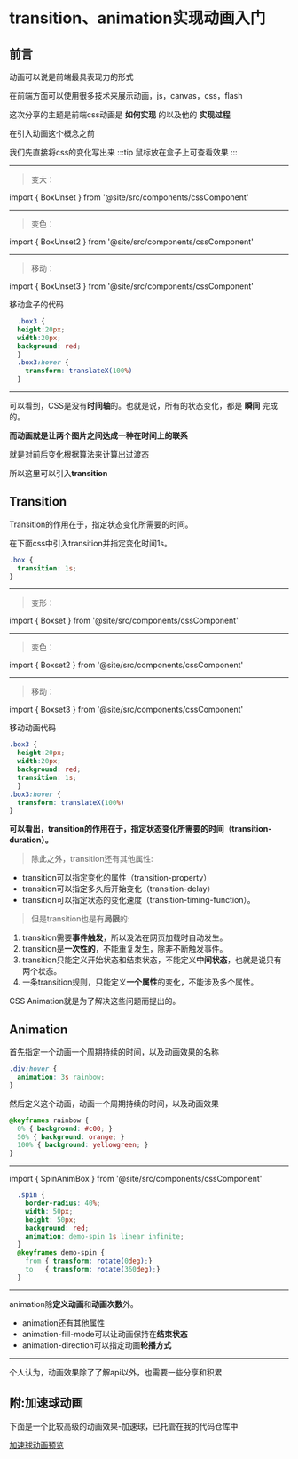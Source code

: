 # transition、animation实现动画入门

## 前言 ##

动画可以说是前端最具表现力的形式

在前端方面可以使用很多技术来展示动画，js，canvas，css，flash

这次分享的主题是前端css动画是 **如何实现** 的以及他的 **实现过程**

在引入动画这个概念之前

我们先直接将css的变化写出来
:::tip 鼠标放在盒子上可查看效果
:::

---


>变大：

import { BoxUnset } from '@site/src/components/cssComponent'

<BoxUnset />

---

>变色：

import { BoxUnset2 } from '@site/src/components/cssComponent'

<BoxUnset2 />


---


>移动：

import { BoxUnset3 } from '@site/src/components/cssComponent'

<BoxUnset3 />

移动盒子的代码

```css
  .box3 {
  height:20px;
  width:20px;
  background: red;
  }
  .box3:hover {
    transform: translateX(100%)
  }
```

---


可以看到，CSS是没有**时间轴**的。也就是说，所有的状态变化，都是 **瞬间** 完成的。

**而动画就是让两个图片之间达成一种在时间上的联系**

就是对前后变化根据算法来计算出过渡态

所以这里可以引入**transition**

## Transition

Transition的作用在于，指定状态变化所需要的时间。

在下面css中引入transition并指定变化时间1s。
``` css
.box {
  transition: 1s;
}
```

---
>变形：

import { Boxset } from '@site/src/components/cssComponent'

<Boxset />

---

>变色：

import { Boxset2 } from '@site/src/components/cssComponent'

<Boxset2 />

---
>移动：

import { Boxset3 } from '@site/src/components/cssComponent'

<Boxset3 />

移动动画代码
```css
.box3 {
  height:20px;
  width:20px;
  background: red;
  transition: 1s;
  }
.box3:hover {
  transform: translateX(100%)
}
```


**可以看出，transition的作用在于，指定状态变化所需要的时间（transition-duration）。**

>除此之外，transition还有其他属性:
* transition可以指定变化的属性（transition-property）
* transition可以指定多久后开始变化（transition-delay）
* transition可以指定状态的变化速度（transition-timing-function）。
>但是transition也是有**局限**的:
1. transition需要**事件触发**，所以没法在网页加载时自动发生。
2. transition是**一次性的**，不能重复发生，除非不断触发事件。
3. transition只能定义开始状态和结束状态，不能定义**中间状态**，也就是说只有两个状态。
4. 一条transition规则，只能定义**一个属性**的变化，不能涉及多个属性。

CSS Animation就是为了解决这些问题而提出的。


## Animation ##
首先指定一个动画一个周期持续的时间，以及动画效果的名称

```css 
.div:hover {
  animation: 3s rainbow;
} 
```
然后定义这个动画，动画一个周期持续的时间，以及动画效果
```css
@keyframes rainbow {
  0% { background: #c00; }
  50% { background: orange; }
  100% { background: yellowgreen; }
}
```

---

import { SpinAnimBox } from '@site/src/components/cssComponent'

<SpinAnimBox />

```css
  .spin {
    border-radius: 40%;
    width: 50px;
    height: 50px;
    background: red;
    animation: demo-spin 1s linear infinite;
  }
  @keyframes demo-spin {
    from { transform: rotate(0deg);}
    to   { transform: rotate(360deg);}
  }
```

---
animation除<b>定义动画</b>和<b>动画次数</b>外。

* animation还有其他属性
* animation-fill-mode可以让动画保持在**结束状态**
* animation-direction可以指定动画**轮播方式**

---
个人认为，动画效果除了了解api以外，也需要一些分享和积累

## 附:加速球动画 ##

下面是一个比较高级的动画效果-加速球，已托管在我的代码仓库中

[加速球动画预览](https://dbsds.github.io/Suspended-ball/dist)